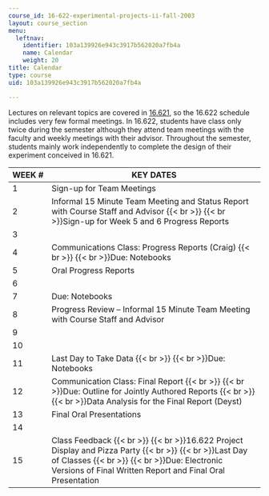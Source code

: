 ```yaml
---
course_id: 16-622-experimental-projects-ii-fall-2003
layout: course_section
menu:
  leftnav:
    identifier: 103a139926e943c3917b562020a7fb4a
    name: Calendar
    weight: 20
title: Calendar
type: course
uid: 103a139926e943c3917b562020a7fb4a

---
```


Lectures on relevant topics are covered in [16.621](/courses/16-621-experimental-projects-i-spring-2003), so the 16.622 schedule includes very few formal meetings. In 16.622, students have class only twice during the semester although they attend team meetings with the faculty and weekly meetings with their advisor. Throughout the semester, students mainly work independently to complete the design of their experiment conceived in 16.621.

| WEEK # | KEY DATES |
| --- | --- |
| 1 | Sign-up for Team Meetings |
| 2 | Informal 15 Minute Team Meeting and Status Report with Course Staff and Advisor  {{< br >}}  {{< br >}}Sign-up for Week 5 and 6 Progress Reports |
| 3 |  |
| 4 | Communications Class: Progress Reports (Craig)  {{< br >}}  {{< br >}}Due: Notebooks |
| 5 | Oral Progress Reports |
| 6 |  |
| 7 | Due: Notebooks |
| 8 | Progress Review – Informal 15 Minute Team Meeting with Course Staff and Advisor |
| 9 |  |
| 10 |  |
| 11 | Last Day to Take Data  {{< br >}}  {{< br >}}Due: Notebooks |
| 12 | Communication Class: Final Report  {{< br >}}  {{< br >}}Due: Outline for Jointly Authored Reports  {{< br >}}  {{< br >}}Data Analysis for the Final Report (Deyst) |
| 13 | Final Oral Presentations |
| 14 |  |
| 15 | Class Feedback  {{< br >}}  {{< br >}}16.622 Project Display and Pizza Party  {{< br >}}  {{< br >}}Last Day of Classes  {{< br >}}  {{< br >}}Due: Electronic Versions of Final Written Report and Final Oral Presentation